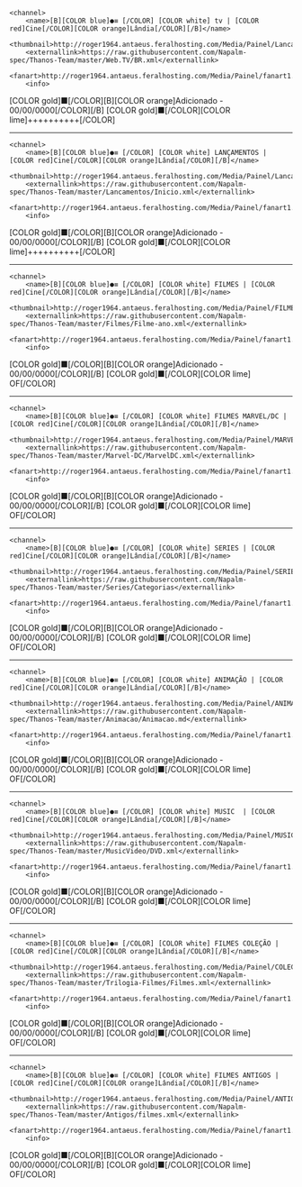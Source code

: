 <channels>


	<channel>
		<name>[B][COLOR blue]●≡ [/COLOR] [COLOR white] tv | [COLOR red]Cine[/COLOR][COLOR orange]Lândia[/COLOR][/B]</name>
		<thumbnail>http://roger1964.antaeus.feralhosting.com/Media/Painel/Lancamentos.png</thumbnail>
		<externallink>https://raw.githubusercontent.com/Napalm-spec/Thanos-Team/master/Web.TV/BR.xml</externallink>
		<fanart>http://roger1964.antaeus.feralhosting.com/Media/Painel/fanart1.jpg</fanart>
		<info>
[COLOR gold]■[/COLOR][B][COLOR orange]Adicionado - 00/00/0000[/COLOR][/B]
[COLOR gold]■[/COLOR][COLOR lime]++++++++++[/COLOR]

</info>
	</channel>

-----------------------------------------------------------------------------------------------------------------------------
	
	
	
	<channel>
		<name>[B][COLOR blue]●≡ [/COLOR] [COLOR white] LANÇAMENTOS | [COLOR red]Cine[/COLOR][COLOR orange]Lândia[/COLOR][/B]</name>
		<thumbnail>http://roger1964.antaeus.feralhosting.com/Media/Painel/Lancamentos.png</thumbnail>
		<externallink>https://raw.githubusercontent.com/Napalm-spec/Thanos-Team/master/Lancamentos/Inicio.xml</externallink>
		<fanart>http://roger1964.antaeus.feralhosting.com/Media/Painel/fanart1.jpg</fanart>
		<info>
[COLOR gold]■[/COLOR][B][COLOR orange]Adicionado - 00/00/0000[/COLOR][/B]
[COLOR gold]■[/COLOR][COLOR lime]++++++++++[/COLOR]

</info>
	</channel>

-----------------------------------------------------------------------------------------------------------------------------

	<channel>
		<name>[B][COLOR blue]●≡ [/COLOR] [COLOR white] FILMES | [COLOR red]Cine[/COLOR][COLOR orange]Lândia[/COLOR][/B]</name>
		<thumbnail>http://roger1964.antaeus.feralhosting.com/Media/Painel/FILMES.png</thumbnail>
		<externallink>https://raw.githubusercontent.com/Napalm-spec/Thanos-Team/master/Filmes/Filme-ano.xml</externallink>
		<fanart>http://roger1964.antaeus.feralhosting.com/Media/Painel/fanart1.jpg</fanart>
		<info>
[COLOR gold]■[/COLOR][B][COLOR orange]Adicionado - 00/00/0000[/COLOR][/B]
[COLOR gold]■[/COLOR][COLOR lime] OF[/COLOR]
</info>
	</channel>
		
-----------------------------------------------------------------------------------------------------------------------------
	<channel>
		<name>[B][COLOR blue]●≡ [/COLOR] [COLOR white] FILMES MARVEL/DC | [COLOR red]Cine[/COLOR][COLOR orange]Lândia[/COLOR][/B]</name>
		<thumbnail>http://roger1964.antaeus.feralhosting.com/Media/Painel/MARVEL.png</thumbnail>
		<externallink>https://raw.githubusercontent.com/Napalm-spec/Thanos-Team/master/Marvel-DC/MarvelDC.xml</externallink>
		<fanart>http://roger1964.antaeus.feralhosting.com/Media/Painel/fanart1.jpg</fanart>
		<info>
[COLOR gold]■[/COLOR][B][COLOR orange]Adicionado - 00/00/0000[/COLOR][/B]
[COLOR gold]■[/COLOR][COLOR lime] OF[/COLOR]
			
</info>
	</channel>		

-----------------------------------------------------------------------------------------------------------------------------
	<channel>
		<name>[B][COLOR blue]●≡ [/COLOR] [COLOR white] SERIES | [COLOR red]Cine[/COLOR][COLOR orange]Lândia[/COLOR][/B]</name>
		<thumbnail>http://roger1964.antaeus.feralhosting.com/Media/Painel/SERIES.png</thumbnail>
		<externallink>https://raw.githubusercontent.com/Napalm-spec/Thanos-Team/master/Series/Categorias</externallink>
		<fanart>http://roger1964.antaeus.feralhosting.com/Media/Painel/fanart1.jpg</fanart>
		<info>
[COLOR gold]■[/COLOR][B][COLOR orange]Adicionado - 00/00/0000[/COLOR][/B]
[COLOR gold]■[/COLOR][COLOR lime] OF[/COLOR]
</info>
	</channel>		
	
-----------------------------------------------------------------------------------------------------------------------------
	<channel>
		<name>[B][COLOR blue]●≡ [/COLOR] [COLOR white] ANIMAÇÃO | [COLOR red]Cine[/COLOR][COLOR orange]Lândia[/COLOR][/B]</name>
		<thumbnail>http://roger1964.antaeus.feralhosting.com/Media/Painel/ANIMACAO.png</thumbnail>
		<externallink>https://raw.githubusercontent.com/Napalm-spec/Thanos-Team/master/Animacao/Animacao.md</externallink>
		<fanart>http://roger1964.antaeus.feralhosting.com/Media/Painel/fanart1.jpg</fanart>
		<info>
[COLOR gold]■[/COLOR][B][COLOR orange]Adicionado - 00/00/0000[/COLOR][/B]
[COLOR gold]■[/COLOR][COLOR lime] OF[/COLOR]
</info>
	</channel>		
	
-----------------------------------------------------------------------------------------------------------------------------
	<channel>
		<name>[B][COLOR blue]●≡ [/COLOR] [COLOR white] MUSIC  | [COLOR red]Cine[/COLOR][COLOR orange]Lândia[/COLOR][/B]</name>
		<thumbnail>http://roger1964.antaeus.feralhosting.com/Media/Painel/MUSIC.png</thumbnail>
		<externallink>https://raw.githubusercontent.com/Napalm-spec/Thanos-Team/master/MusicVideo/DVD.xml</externallink>
		<fanart>http://roger1964.antaeus.feralhosting.com/Media/Painel/fanart1.jpg</fanart>
		<info>
[COLOR gold]■[/COLOR][B][COLOR orange]Adicionado - 00/00/0000[/COLOR][/B]
[COLOR gold]■[/COLOR][COLOR lime] OF[/COLOR]
</info>
	</channel>	

-----------------------------------------------------------------------------------------------------------------------------
	<channel>
		<name>[B][COLOR blue]●≡ [/COLOR] [COLOR white] FILMES COLEÇÃO | [COLOR red]Cine[/COLOR][COLOR orange]Lândia[/COLOR][/B]</name>
		<thumbnail>http://roger1964.antaeus.feralhosting.com/Media/Painel/COLECAO.png</thumbnail>
		<externallink>https://raw.githubusercontent.com/Napalm-spec/Thanos-Team/master/Trilogia-Filmes/Filmes.xml</externallink>
		<fanart>http://roger1964.antaeus.feralhosting.com/Media/Painel/fanart1.jpg</fanart>
		<info>
[COLOR gold]■[/COLOR][B][COLOR orange]Adicionado - 00/00/0000[/COLOR][/B]
[COLOR gold]■[/COLOR][COLOR lime] OF[/COLOR]
</info>
	</channel>
	
-----------------------------------------------------------------------------------------------------------------------------
	<channel>
		<name>[B][COLOR blue]●≡ [/COLOR] [COLOR white] FILMES ANTIGOS | [COLOR red]Cine[/COLOR][COLOR orange]Lândia[/COLOR][/B]</name>
		<thumbnail>http://roger1964.antaeus.feralhosting.com/Media/Painel/ANTIGOS.png</thumbnail>
		<externallink>https://raw.githubusercontent.com/Napalm-spec/Thanos-Team/master/Antigos/filmes.xml</externallink>
		<fanart>http://roger1964.antaeus.feralhosting.com/Media/Painel/fanart1.jpg</fanart>
		<info>
[COLOR gold]■[/COLOR][B][COLOR orange]Adicionado - 00/00/0000[/COLOR][/B]
[COLOR gold]■[/COLOR][COLOR lime] OF[/COLOR]
</info>
	</channel>	
	
	
</channels>
